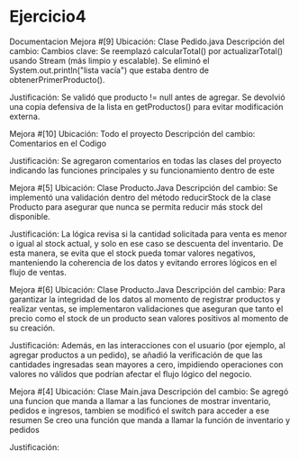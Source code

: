 # Ejercicio4

Documentacion
Mejora #[9]
Ubicación: Clase Pedido.java
Descripción del cambio:
Cambios clave:
Se reemplazó calcularTotal() por actualizarTotal() usando Stream (más limpio y escalable).
Se eliminó el System.out.println("lista vacía") que estaba dentro de obtenerPrimerProducto().

Justificación:
Se validó que producto != null antes de agregar.
Se devolvió una copia defensiva de la lista en getProductos() para evitar modificación externa.

Mejora #[10]
Ubicación: Todo el proyecto
Descripción del cambio:
Comentarios en el Codigo

Justificación:
Se agregaron comentarios en todas las clases del proyecto indicando las funciones principales y su funcionamiento dentro de este






Mejora #[5]
Ubicación: Clase Producto.Java
Descripción del cambio:
Se implementó una validación dentro del método reducirStock de la clase Producto para asegurar que nunca se permita reducir más stock del disponible.

Justificación:
La lógica revisa si la cantidad solicitada para venta es menor o igual al stock actual, y solo en ese caso se descuenta del inventario. De esta manera, se evita que el stock pueda tomar valores negativos, manteniendo la coherencia de los datos y evitando errores lógicos en el flujo de ventas.

Mejora #[6]
Ubicación: Clase Producto.Java
Descripción del cambio:
Para garantizar la integridad de los datos al momento de registrar productos y realizar ventas, se implementaron validaciones que aseguran que tanto el precio como el stock de un producto sean valores positivos al momento de su creación.

Justificación:
Además, en las interacciones con el usuario (por ejemplo, al agregar productos a un pedido), se añadió la verificación de que las cantidades ingresadas sean mayores a cero, impidiendo operaciones con valores no válidos que podrían afectar el flujo lógico del negocio.







Mejora #[4]
Ubicación: Clase Main.java
Descripción del cambio: Se agregó una funcion que manda a llamar a las funciones de mostrar inventario, pedidos e ingresos, tambien se modificó el switch para acceder a ese resumen
Se creo una función que manda a llamar la función de inventario y pedidos

Justificación:
